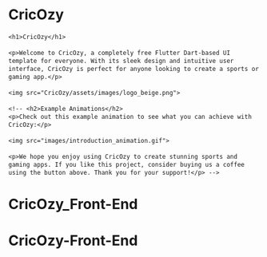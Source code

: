 # CricOzy
<!DOCTYPE html>
<html>
<head>
	<title>CricOzy</title>
	<style>
		img {
			max-width: 100%;
			height: auto;
		}
	</style>
</head>
<body>

	<h1>CricOzy</h1>

	<p>Welcome to CricOzy, a completely free Flutter Dart-based UI template for everyone. With its sleek design and intuitive user interface, CricOzy is perfect for anyone looking to create a sports or gaming app.</p>

	<img src="CricOzy/assets/images/logo_beige.png">

	<!-- <h2>Example Animations</h2>
	<p>Check out this example animation to see what you can achieve with CricOzy:</p>

	<img src="images/introduction_animation.gif">

	<p>We hope you enjoy using CricOzy to create stunning sports and gaming apps. If you like this project, consider buying us a coffee using the button above. Thank you for your support!</p> -->

</body>
</html>

# CricOzy_Front-End
# CricOzy-Front-End
